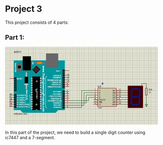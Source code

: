 # Project 3
This project consists of 4 parts:

## Part 1:
![Arduino](./1/image.jpg)

In this part of the project, we need to build a single digit counter using ic7447 and a 7-segment.
